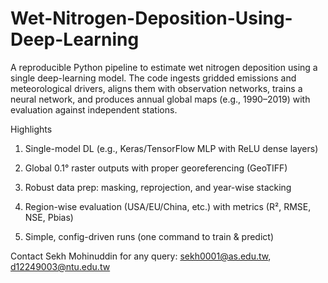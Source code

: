 # Wet-Nitrogen-Deposition-Using-Deep-Learning
A reproducible Python pipeline to estimate wet nitrogen deposition using a single deep-learning model. The code ingests gridded emissions and meteorological drivers, aligns them with observation networks, trains a neural network, and produces annual global maps (e.g., 1990–2019) with evaluation against independent stations.

Highlights

1. Single-model DL (e.g., Keras/TensorFlow MLP with ReLU dense layers)

2. Global 0.1° raster outputs with proper georeferencing (GeoTIFF)

3. Robust data prep: masking, reprojection, and year-wise stacking

4. Region-wise evaluation (USA/EU/China, etc.) with metrics (R², RMSE, NSE, Pbias)

5. Simple, config-driven runs (one command to train & predict)

   
Contact Sekh Mohinuddin for any query: sekh0001@as.edu.tw, d12249003@ntu.edu.tw

